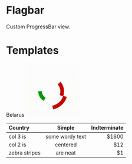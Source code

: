Flagbar
=======

Custom ProgressBar view.

Templates
=======

Belarus
<img src="https://raw.githubusercontent.com/pahanez/flagbar/master/img/belarus_int.gif">

| Country  | Simple  | Indterminate |
| :------------ |:---------------:| -----:|
| col 3 is      | some wordy text | $1600 |
| col 2 is      | centered        |   $12 |
| zebra stripes | are neat        |    $1 |





